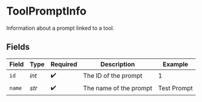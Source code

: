 # ToolPromptInfo

Information about a prompt linked to a tool.


## Fields

| Field                  | Type                   | Required               | Description            | Example                |
| ---------------------- | ---------------------- | ---------------------- | ---------------------- | ---------------------- |
| `id`                   | *int*                  | :heavy_check_mark:     | The ID of the prompt   | 1                      |
| `name`                 | *str*                  | :heavy_check_mark:     | The name of the prompt | Test Prompt            |